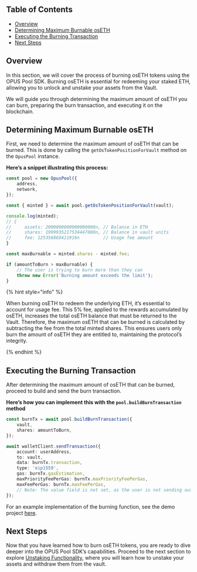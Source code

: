 ## Table of Contents

-   [Overview](#overview)
-   [Determining Maximum Burnable osETH](#determining-maximum-burnable-oseth)
-   [Executing the Burning Transaction](#executing-the-burning-transaction)
-   [Next Steps](#next-steps)

## Overview

In this section, we will cover the process of burning osETH tokens using the OPUS Pool SDK. Burning osETH is essential for redeeming your staked ETH, allowing you to unlock and unstake your assets from the Vault.

We will guide you through determining the maximum amount of osETH you can burn, preparing the burn transaction, and executing it on the blockchain.

## Determining Maximum Burnable osETH

First, we need to determine the maximum amount of osETH that can be burned. This is done by calling the `getOsTokenPositionForVault` method on the `OpusPool` instance.

**Here’s a snippet illustrating this process:**

```typescript
const pool = new OpusPool({
    address,
    network,
});

const { minted } = await pool.getOsTokenPositionForVault(vault);

console.log(minted);
// {
//     assets: 2000000000000000000n, // Balance in ETH
//     shares: 1999935217534447000n, // Balance in vault units
//     fee: 125356869411916n         // Usage fee amount
}

const maxBurnable = minted.shares - minted.fee;

if (amountToBurn > maxBurnable) {
    // The user is trying to burn more than they can
    throw new Error('Burning amount exceeds the limit');
}

```

{% hint style="info" %}

When burning osETH to redeem the underlying ETH, it’s essential to account for usage fee. This 5% fee, applied to the rewards accumulated by osETH, increases the total osETH balance that must be returned to the Vault. Therefore, the maximum osETH that can be burned is calculated by subtracting the fee from the total minted shares. This ensures users only burn the amount of osETH they are entitled to, maintaining the protocol’s integrity.

{% endhint %}

## Executing the Burning Transaction

After determining the maximum amount of osETH that can be burned, proceed to build and send the burn transaction.

**Here’s how you can implement this with the `pool.buildBurnTransaction` method**

```typescript
const burnTx = await pool.buildBurnTransaction({
    vault,
    shares: amountToBurn,
});

await walletClient.sendTransaction({
    account: userAddress,
    to: vault,
    data: burnTx.transaction,
    type: 'eip1559',
    gas: burnTx.gasEstimation,
    maxPriorityFeePerGas: burnTx.maxPriorityFeePerGas,
    maxFeePerGas: burnTx.maxFeePerGas,
    // Note: The value field is not set, as the user is not sending out ETH
});
```

For an example implementation of the burning function, see the demo project [here][burn-usage].

## Next Steps

Now that you have learned how to burn osETH tokens, you are ready to dive deeper into the OPUS Pool SDK’s capabilities. Proceed to the next section to explore [Unstaking Functionality][unstake], where you will learn how to unstake your assets and withdraw them from the vault.

[unstake]: ./6-unstake.md
[burn-usage]: https://github.com/ChorusOne/opus-pool-demo/blob/main/src/hooks/useBurnMutation.ts#L49
